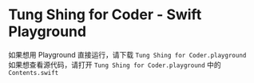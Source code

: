 # Tung Shing for Coder - Swift Playground
如果想用 Playground 直接运行，请下载 `Tung Shing for Coder.playground`  
如果想查看源代码，请打开 `Tung Shing for Coder.playground` 中的 `Contents.swift`
